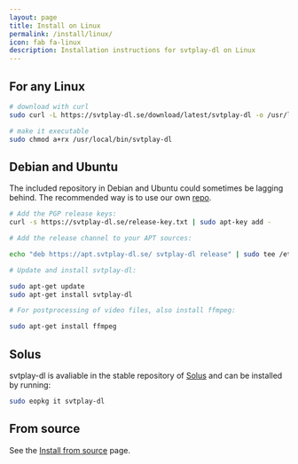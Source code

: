 ```yaml
---
layout: page
title: Install on Linux
permalink: /install/linux/
icon: fab fa-linux
description: Installation instructions for svtplay-dl on Linux
---
```


## For any Linux

```bash
# download with curl
sudo curl -L https://svtplay-dl.se/download/latest/svtplay-dl -o /usr/local/bin/svtplay-dl

# make it executable
sudo chmod a+rx /usr/local/bin/svtplay-dl
```

## Debian and Ubuntu

The included repository in Debian and Ubuntu could sometimes be lagging behind.
The recommended way is to use our own [repo](https://apt.svtplay-dl.se/).

```bash
# Add the PGP release keys:
curl -s https://svtplay-dl.se/release-key.txt | sudo apt-key add -

# Add the release channel to your APT sources:

echo "deb https://apt.svtplay-dl.se/ svtplay-dl release" | sudo tee /etc/apt/sources.list.d/svtplay-dl.list

# Update and install svtplay-dl:

sudo apt-get update
sudo apt-get install svtplay-dl

# For postprocessing of video files, also install ffmpeg:

sudo apt-get install ffmpeg
```

## Solus

svtplay-dl is avaliable in the stable repository of [Solus](https://getsol.us/) and can be installed by running:

```bash
sudo eopkg it svtplay-dl
```

## From source

See the [Install from source](/install/source/) page.
